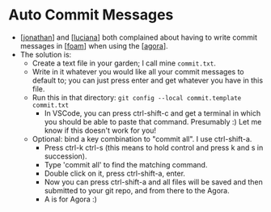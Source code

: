 # Auto Commit Messages

- [[jonathan]] and [[luciana]] both complained about having to write commit messages in [[foam]] when using the [[agora]].
- The solution is:
  - Create a text file in your garden; I call mine ```commit.txt```.
  - Write in it whatever you would like all your commit messages to default to; you can just press enter and get whatever you have in this file.
  - Run this in that directory: ```git config --local commit.template commit.txt```
    - In VSCode, you can press ctrl-shift-c and get a terminal in which you should be able to paste that command. Presumably :) Let me know if this doesn't work for you!
  - Optional: bind a key combination to "commit all". I use ctrl-shift-a.
    - Press ctrl-k ctrl-s (this means to hold control and press k and s in succession).
    - Type 'commit all' to find the matching command.
    - Double click on it, press ctrl-shift-a, enter.
    - Now you can press ctrl-shift-a and all files will be saved and then submitted to your git repo, and from there to the Agora.
    - A is for Agora :)


[//begin]: # "Autogenerated link references for markdown compatibility"
[jonathan]: jonathan "Jonathan"
[luciana]: luciana "Luciana"
[foam]: foam "Foam"
[agora]: agora "Agora"
[//end]: # "Autogenerated link references"